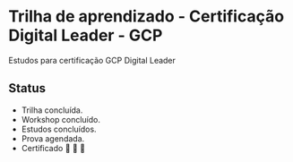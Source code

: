 # Trilha de aprendizado - Certificação Digital Leader - GCP
Estudos para certificação GCP Digital Leader

## Status
- Trilha concluída.
- Workshop concluído.
- Estudos concluídos.
- Prova agendada.
- Certificado :tada: :tada: :tada: